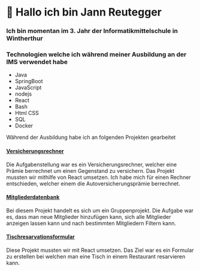  # 👋 Hallo ich bin Jann Reutegger

 ### Ich bin momentan im 3. Jahr der Informatikmittelschule in Wintherthur

 ### Technologien welche ich während meiner Ausbildung an der IMS verwendet habe
 
- Java
- SpringBoot
- JavaScript
- nodejs
- React
- Bash
- Html CSS
- SQL
- Docker



Während der Ausbildung habe ich an folgenden Projekten gearbeitet

#### [Versicherungsrechner](https://github.com/userjann/Versicherungsrechner)
Die Aufgabenstellung war es ein Versicherungsrechner, welcher eine Prämie berrechnet um einen Gegenstand zu versichern. Das Projekt mussten wir mithilfe von React umsetzen. Ich habe mich für einen Rechner entschieden, welcher einem die Autoversicherungsprämie berrechnet.


#### [Mitgliederdatenbank](https://github.com/SanielDexxer/Projekt-M426/tree/Master)
Bei diesem Projekt handelt es sich um ein Gruppenprojekt. Die Aufgabe war es, dass man neue Mitglieder hinzufügen kann, sich alle Mitglieder anzeigen lassen kann und nach bestimmten Mitgliedern Filtern kann.

#### [Tischresarvationsformular](https://github.com/userjann/restaurantresarvation)
Diese Projekt mussten wir mit React umsetzen. Das Ziel war es ein Formular zu erstellen bei welchen man eine Tisch in einem Restaurant resarvieren kann.


